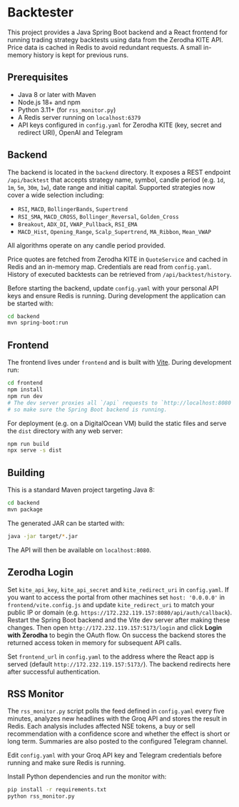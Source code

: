 # Backtester

This project provides a Java Spring Boot backend and a React frontend for running trading strategy backtests using data from the Zerodha KITE API. Price data is cached in Redis to avoid redundant requests. A small in-memory history is kept for previous runs.

## Prerequisites

 - Java 8 or later with Maven
- Node.js 18+ and npm
- Python 3.11+ (for `rss_monitor.py`)
- A Redis server running on `localhost:6379`
- API keys configured in `config.yaml` for Zerodha KITE (key, secret and redirect URI), OpenAI and Telegram

## Backend

The backend is located in the `backend` directory. It exposes a REST endpoint `/api/backtest` that accepts strategy name, symbol, candle period (e.g. `1d`, `1m`, `5m`, `30m`, `1w`), date range and initial capital. Supported strategies now cover a wide selection including:

* `RSI`, `MACD`, `BollingerBands`, `Supertrend`
* `RSI_SMA`, `MACD_CROSS`, `Bollinger_Reversal`, `Golden_Cross`
* `Breakout`, `ADX_DI`, `VWAP_Pullback`, `RSI_EMA`
* `MACD_Hist`, `Opening_Range`, `Scalp_Supertrend`, `MA_Ribbon`, `Mean_VWAP`

All algorithms operate on any candle period provided.

Price quotes are fetched from Zerodha KITE in `QuoteService` and cached in Redis and an in-memory map. Credentials are read from `config.yaml`. History of executed backtests can be retrieved from `/api/backtest/history`.

Before starting the backend, update `config.yaml` with your personal API keys and ensure Redis is running. During development the application can be started with:

```bash
cd backend
mvn spring-boot:run
```

## Frontend

The frontend lives under `frontend` and is built with [Vite](https://vitejs.dev/).
During development run:

```bash
cd frontend
npm install
npm run dev
# The dev server proxies all `/api` requests to `http://localhost:8080`,
# so make sure the Spring Boot backend is running.
```

For deployment (e.g. on a DigitalOcean VM) build the static files and serve the
`dist` directory with any web server:

```bash
npm run build
npx serve -s dist
```

## Building

This is a standard Maven project targeting Java 8:

```bash
cd backend
mvn package
```

The generated JAR can be started with:

```bash
java -jar target/*.jar
```

The API will then be available on `localhost:8080`.

## Zerodha Login

Set `kite_api_key`, `kite_api_secret` and `kite_redirect_uri` in `config.yaml`.
If you want to access the portal from other machines set `host: '0.0.0.0'` in
`frontend/vite.config.js` and update `kite_redirect_uri` to match your public
IP or domain (e.g. `https://172.232.119.157:8080/api/auth/callback`). Restart the
Spring Boot backend and the Vite dev server after making these changes. Then
open `http://172.232.119.157:5173/login` and click **Login with Zerodha** to begin the
OAuth flow. On success the backend stores the returned access token in memory
for subsequent API calls.

Set `frontend_url` in `config.yaml` to the address where the React app is served
(default `http://172.232.119.157:5173/`). The backend redirects here after successful
authentication.

## RSS Monitor

The `rss_monitor.py` script polls the feed defined in `config.yaml` every five minutes,
analyzes new headlines with the Groq API and stores the result in Redis. Each analysis
includes affected NSE tokens, a buy or sell recommendation with a confidence score
and whether the effect is short or long term. Summaries are also posted to the configured Telegram channel.

Edit `config.yaml` with your Groq API key and Telegram credentials before running and make sure Redis is running.

Install Python dependencies and run the monitor with:

```bash
pip install -r requirements.txt
python rss_monitor.py
```
